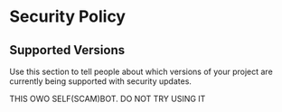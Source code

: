 # Security Policy

## Supported Versions

Use this section to tell people about which versions of your project are
currently being supported with security updates.

THIS OWO SELF(SCAM)BOT. DO NOT TRY USING IT
